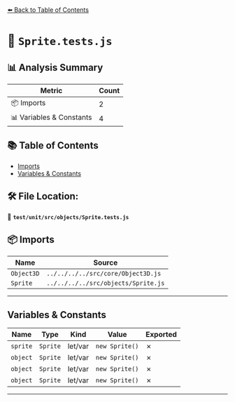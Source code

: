 [⬅️ Back to Table of Contents](../../../../index.md)

# 📄 `Sprite.tests.js`

## 📊 Analysis Summary

| Metric | Count |
|--------|-------|
| 📦 Imports | 2 |
| 📊 Variables & Constants | 4 |

## 📚 Table of Contents

- [Imports](#imports)
- [Variables & Constants](#variables-constants)

## 🛠️ File Location:
📂 **`test/unit/src/objects/Sprite.tests.js`**

## 📦 Imports

| Name | Source |
|------|--------|
| `Object3D` | `../../../../src/core/Object3D.js` |
| `Sprite` | `../../../../src/objects/Sprite.js` |


---

## Variables & Constants

| Name | Type | Kind | Value | Exported |
|------|------|------|-------|----------|
| `sprite` | `Sprite` | let/var | `new Sprite()` | ✗ |
| `object` | `Sprite` | let/var | `new Sprite()` | ✗ |
| `object` | `Sprite` | let/var | `new Sprite()` | ✗ |
| `object` | `Sprite` | let/var | `new Sprite()` | ✗ |


---